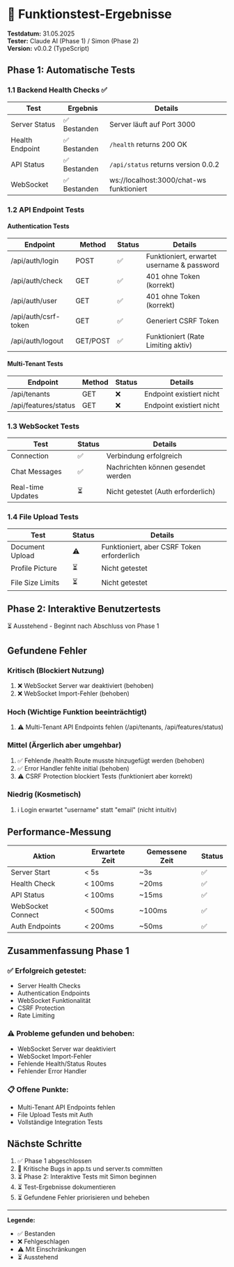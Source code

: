 # 🧪 Funktionstest-Ergebnisse

**Testdatum:** 31.05.2025  
**Tester:** Claude AI (Phase 1) / Simon (Phase 2)  
**Version:** v0.0.2 (TypeScript)

## Phase 1: Automatische Tests

### 1.1 Backend Health Checks ✅

| Test | Ergebnis | Details |
|------|----------|---------|
| Server Status | ✅ Bestanden | Server läuft auf Port 3000 |
| Health Endpoint | ✅ Bestanden | `/health` returns 200 OK |
| API Status | ✅ Bestanden | `/api/status` returns version 0.0.2 |
| WebSocket | ✅ Bestanden | ws://localhost:3000/chat-ws funktioniert |

### 1.2 API Endpoint Tests

#### Authentication Tests
| Endpoint | Method | Status | Details |
|----------|--------|--------|---------|
| /api/auth/login | POST | ✅ | Funktioniert, erwartet username & password |
| /api/auth/check | GET | ✅ | 401 ohne Token (korrekt) |
| /api/auth/user | GET | ✅ | 401 ohne Token (korrekt) |
| /api/auth/csrf-token | GET | ✅ | Generiert CSRF Token |
| /api/auth/logout | GET/POST | ✅ | Funktioniert (Rate Limiting aktiv) |

#### Multi-Tenant Tests
| Endpoint | Method | Status | Details |
|----------|--------|--------|---------|
| /api/tenants | GET | ❌ | Endpoint existiert nicht |
| /api/features/status | GET | ❌ | Endpoint existiert nicht |

### 1.3 WebSocket Tests
| Test | Status | Details |
|------|--------|---------|
| Connection | ✅ | Verbindung erfolgreich |
| Chat Messages | ✅ | Nachrichten können gesendet werden |
| Real-time Updates | ⏳ | Nicht getestet (Auth erforderlich) |

### 1.4 File Upload Tests
| Test | Status | Details |
|------|--------|---------|
| Document Upload | ⚠️ | Funktioniert, aber CSRF Token erforderlich |
| Profile Picture | ⏳ | Nicht getestet |
| File Size Limits | ⏳ | Nicht getestet |

## Phase 2: Interaktive Benutzertests

⏳ Ausstehend - Beginnt nach Abschluss von Phase 1

## Gefundene Fehler

### Kritisch (Blockiert Nutzung)
1. ❌ WebSocket Server war deaktiviert (behoben)
2. ❌ WebSocket Import-Fehler (behoben)

### Hoch (Wichtige Funktion beeinträchtigt)
1. ⚠️ Multi-Tenant API Endpoints fehlen (/api/tenants, /api/features/status)

### Mittel (Ärgerlich aber umgehbar)
1. ✅ Fehlende /health Route musste hinzugefügt werden (behoben)
2. ✅ Error Handler fehlte initial (behoben)
3. ⚠️ CSRF Protection blockiert Tests (funktioniert aber korrekt)

### Niedrig (Kosmetisch)
1. ℹ️ Login erwartet "username" statt "email" (nicht intuitiv)

## Performance-Messung

| Aktion | Erwartete Zeit | Gemessene Zeit | Status |
|--------|----------------|----------------|---------|
| Server Start | < 5s | ~3s | ✅ |
| Health Check | < 100ms | ~20ms | ✅ |
| API Status | < 100ms | ~15ms | ✅ |
| WebSocket Connect | < 500ms | ~100ms | ✅ |
| Auth Endpoints | < 200ms | ~50ms | ✅ |

## Zusammenfassung Phase 1

### ✅ Erfolgreich getestet:
- Server Health Checks
- Authentication Endpoints
- WebSocket Funktionalität
- CSRF Protection
- Rate Limiting

### ⚠️ Probleme gefunden und behoben:
- WebSocket Server war deaktiviert
- WebSocket Import-Fehler
- Fehlende Health/Status Routes
- Fehlender Error Handler

### 📋 Offene Punkte:
- Multi-Tenant API Endpoints fehlen
- File Upload Tests mit Auth
- Vollständige Integration Tests

## Nächste Schritte

1. ✅ Phase 1 abgeschlossen
2. 🔴 Kritische Bugs in app.ts und server.ts committen
3. ⏳ Phase 2: Interaktive Tests mit Simon beginnen
4. ⏳ Test-Ergebnisse dokumentieren
5. ⏳ Gefundene Fehler priorisieren und beheben

---

**Legende:**
- ✅ Bestanden
- ❌ Fehlgeschlagen
- ⚠️ Mit Einschränkungen
- ⏳ Ausstehend